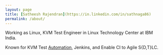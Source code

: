 ```yaml
---
layout: page
title: [Satheesh Rajendran](https://in.linkedin.com/in/sathnaga86)
permalink: /about/
---
```



Working as Linux, KVM Test Engineer in Linux Technology Center at IBM India.

Known for KVM Test [Automation](https://github.com/sathnaga), Jenkins, and Enable CI to Agile S{D,T}LC.
